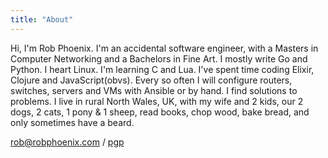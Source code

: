 ```yaml
---
title: "About"
---
```


Hi, I'm Rob Phoenix. I'm an accidental software engineer, with a Masters in
Computer Networking and a Bachelors in Fine Art. I mostly write Go and Python. I
heart Linux.  I'm learning C and Lua. I've spent time coding Elixir, Clojure and
JavaScript(obvs). Every so often I will configure routers, switches, servers and
VMs with Ansible or by hand. I find solutions to problems. I live in rural North
Wales, UK, with my wife and 2 kids, our 2 dogs, 2 cats, 1 pony & 1 sheep, read
books, chop wood, bake bread, and only sometimes have a beard.

rob@robphoenix.com / [pgp](https://keybase.io/robphoenix/pgp_keys.asc)
